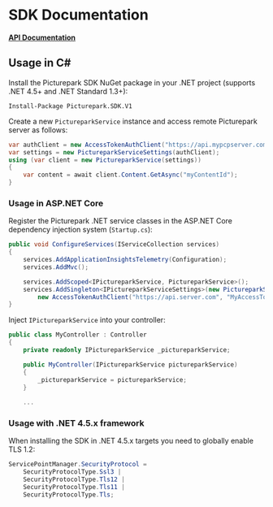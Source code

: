 # SDK Documentation

**[API Documentation](https://rawgit.com/Picturepark/Picturepark.SDK.DotNet/master/docs/api/site/index.html)**

## Usage in C#

Install the Picturepark SDK NuGet package in your .NET project (supports .NET 4.5+ and .NET Standard 1.3+): 

    Install-Package Picturepark.SDK.V1
    
Create a new `PictureparkService` instance and access remote Picturepark server as follows: 

```csharp
var authClient = new AccessTokenAuthClient("https://api.mypcpserver.com", "AccessToken", "CustomerAlias");
var settings = new PictureparkServiceSettings(authClient);
using (var client = new PictureparkService(settings))
{
    var content = await client.Content.GetAsync("myContentId");
}
```

### Usage in ASP.NET Core

Register the Picturepark .NET service classes in the ASP.NET Core dependency injection system (`Startup.cs`): 

```csharp
public void ConfigureServices(IServiceCollection services)
{
    services.AddApplicationInsightsTelemetry(Configuration);
    services.AddMvc();

    services.AddScoped<IPictureparkService, PictureparkService>();
    services.AddSingleton<IPictureparkServiceSettings>(new PictureparkServiceSettings(
        new AccessTokenAuthClient("https://api.server.com", "MyAccessToken", "MyCustomerAlias")));
}
```

Inject `IPictureparkService` into your controller: 

```csharp
public class MyController : Controller
{
    private readonly IPictureparkService _pictureparkService;

    public MyController(IPictureparkService pictureparkService)
    {
        _pictureparkService = pictureparkService;
    }
    
    ...
```

### Usage with .NET 4.5.x framework

When installing the SDK in .NET 4.5.x targets you need to globally enable TLS 1.2: 

```csharp
ServicePointManager.SecurityProtocol = 
    SecurityProtocolType.Ssl3 | 
    SecurityProtocolType.Tls12 | 
    SecurityProtocolType.Tls11 | 
    SecurityProtocolType.Tls;
```
